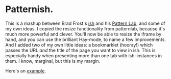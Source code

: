 # Patternish.

This is a mashup between Brad Frost's [ish](https://github.com/bradfrost/ish.) and his [Pattern Lab](https://github.com/bradfrost/patternlab/), and some of my own ideas. I copied the resize functionality from patternlab, because it's much more powerful and clever. You'll now be able to resize the iframe by hand, and you can use the brilliant Hay-mode, to name a few improvements. And I added two of my own little ideas: a bookmarklet (hooray!) which passes the URL *and* the title of the page you want to view in ish. This is especially handy when presenting more than one tab with ish-instances in them. I know, marginal, but this is my margin.

Here's an [example](http://vasilis.nl/ish/).